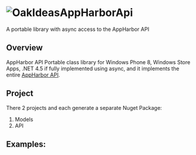 ![OakIdeas][logo]AppHarborApi
============

A portable library with async access to the AppHarbor API

Overview
--------
AppHarbor API Portable class library for Windows Phone 8, Windows Store Apps, .NET 4.5 if fully implemented using async, and it implements the entire [AppHarbor API](http://support.appharbor.com/kb/api/api-overview).

Project
-------

There 2 projects and each generate a separate Nuget Package:

1. Models
2. API

Examples:
---------


[logo]: https://tjbhgg.blu.livefilestore.com/y2p3TGwhHRNaIik5A6BIfMtjVdx7i-o6Gwt_bNSyNgoRnsSOni0GyXYQv13PGkXlSMg-3MhgpwaNqWGKEw2Hy1ve85ml1EZejDSpazeps9ryBzGtl9fVp_eqDQGGTv2rvIH/oakideas32x32.png?psid=1 "OakIdeas"
